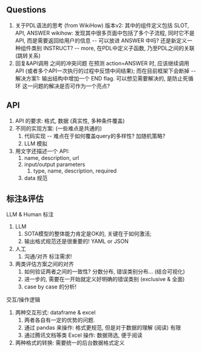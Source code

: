 ## Questions

1. 关于PDL语法的思考 (from WikiHow)
    版本v2: 其中的组件定义包括 SLOT, API, ANSWER
    wikihow: 发现其中很多页面中包括了多个子流程, 同时它不是API, 而是需要返回给用户的信息
        -- 可以放进 ANSWER 中吗? 还是新定义一种组件类别 INSTRUCT?
        -- more, 在PDL中定义子函数, 乃至PDL之间的关联 (跳转关系)
2. 回复&API调用 之间的冲突问题
    在预测 action=ANSWER 时, 应该继续调用API (或者多个API一次执行的过程中反馈中间结果); 而在目前框架下会断掉
        -- 解决方案1: 输出结构中增加一个 END flag. 可以想见需要解决的, 是防止死循环
    这一问题的解决是否可作为一个亮点? 



## API

1. API 的要求: 格式, 数据 (真实性, 多种条件覆盖)
2. 不同的实现方案: (一些难点是共通的)
    1. 代码实现 -- 难点在于如何覆盖query的多样性? 加随机策略? 
    2. LLM 模拟
3. 用文字还描述一个 API: 
    1. name, description, url
    2. input/output parameters
        1. type, name, description, required
    3. data 规范


## 标注&评估

LLM & Human 标注

1. LLM
    1. SOTA模型的整体能力肯定是OK的, 关键在于如何激活; 
    2. 输出格式规范还是很重要的! YAML or JSON
2. 人工
    1. 沟通/对齐 标注需求!
3. 两类评估方案之间的对齐
    1. 如何验证两者之间的一致性? 分数分布, 错误类别分布... (结合可视化)
    2. 进一步的, 需要在一开始就定义好明确的错误类别 (exclusive & 全面)
    3. case by case 的分析! 

交互/操作逻辑

1. 两种交互形式: dataframe & excel
    1. 两者各自有一定的优势的问题. 
    2. 通过 pandas 来操作: 格式更规范, 但是对于数据的理解 (阅读) 有限
    3. 通过腾讯文档等类 Excel 操作: 数据筛选, 便于阅读
2. 两种格式的转换: 需要统一的后台数据格式定义
